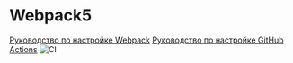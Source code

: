# Webpack5

[Руководство по настройке Webpack](https://webpack.js.org/guides/)
[Руководство по настройке GitHub Actions](https://docs.github.com/en/actions/quickstart)
![CI](https://github.com/AleksandrFedorov035/ahj-dnd/actions/workflows/web.yml/badge.svg)
